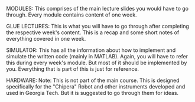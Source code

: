 
MODULES:
This comprises of the main lecture slides you would have to go through. Every module contains content of one week.

GLUE LECTURES:
This is what you will have to go through after completing the respective week's content. This is a recap and some short notes of everything covered in one week.

SIMULATOR:
This has all the information about how to implement and simulate the written code (mainly in MATLAB). Again, you will have to refer this during every week's module. But most of it should be implemented by you. Everything that is part of this is just for reference.

HARDWARE:
Note: This is not part of the main course.
This is designed specifically for the "Chipera" Robot and other instruments developed and used in Georgia Tech. But it is suggested to go through them for ideas.


